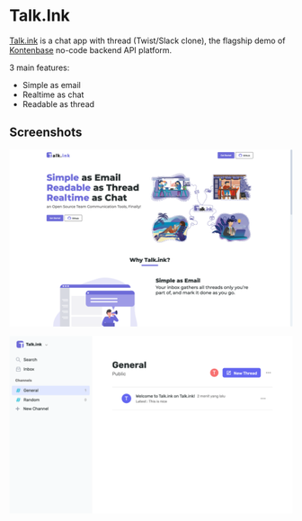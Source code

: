 # Talk.Ink

[Talk.ink](https://talk.ink) is a chat app with thread (Twist/Slack clone), the flagship demo of [Kontenbase](https://kontenbase.com) no-code backend API platform.

3 main features:

- Simple as email
- Realtime as chat
- Readable as thread

## Screenshots

![Homepage](./public/images/talkink-homepage.png)

![Demo](./public/images/talkink-demo.png)
